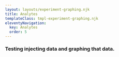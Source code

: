 ```yaml
---
layout: layouts/experiment-graphing.njk
title: Analytes
templateClass: tmpl-experiment-graphing.njk
eleventyNavigation:
  key: Analytes
  order: 5
---
```


### Testing injecting data and graphing that data.